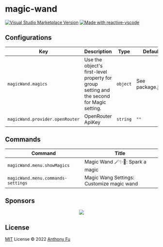 # magic-wand

<a href="https://marketplace.visualstudio.com/items?itemName=antfu.magic-wand" target="__blank"><img src="https://img.shields.io/visual-studio-marketplace/v/JinJieBeWater.magic-wand.svg?color=eee&amp;label=VS%20Code%20Marketplace&logo=visual-studio-code" alt="Visual Studio Marketplace Version" /></a>
<a href="https://kermanx.github.io/reactive-vscode/" target="__blank"><img src="https://img.shields.io/badge/made_with-reactive--vscode-%23007ACC?style=flat&labelColor=%23229863"  alt="Made with reactive-vscode" /></a>

## Configurations

<!-- configs -->
| Key                             | Description                                                                               | Type     | Default          |
| ------------------------------- | ----------------------------------------------------------------------------------------- | -------- | ---------------- |
| `magicWand.magics`              | Use the object's first-level property for group setting and the second for Magic setting. | `object` | See package.json |
| `magicWand.provider.openRouter` | OpenRouter ApiKey                                                                         | `string` | `""`             |
<!-- configs -->

## Commands

<!-- commands -->
| Command                            | Title                                     |
| ---------------------------------- | ----------------------------------------- |
| `magicWand.menu.showMagics`        | Magic Wand 🪄✨🔮: Spark a magic           |
| `magicWand.menu.commands-settings` | Magic Wang Settings: Customize magic wand |
<!-- commands -->

## Sponsors

<p align="center">
  <a href="https://cdn.jsdelivr.net/gh/antfu/static/sponsors.svg">
    <img src='https://cdn.jsdelivr.net/gh/antfu/static/sponsors.png'/>
  </a>
</p>

## License

[MIT](./LICENSE.md) License © 2022 [Anthony Fu](https://github.com/antfu)

